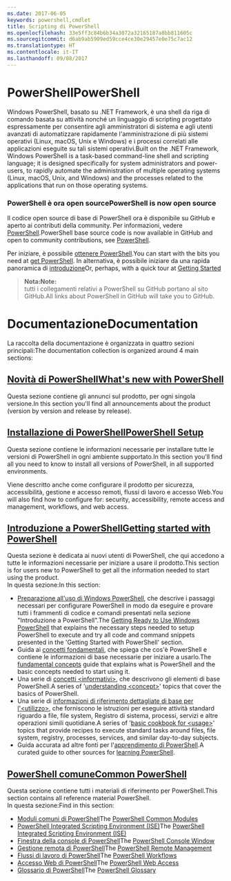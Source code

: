 ```yaml
---
ms.date: 2017-06-05
keywords: powershell,cmdlet
title: Scripting di PowerShell
ms.openlocfilehash: 33e5ff3c84b6b34a3072a32165187a8bb811605c
ms.sourcegitcommit: d6ab9ab5909ed59cce4ce30e29457e0e75c7ac12
ms.translationtype: HT
ms.contentlocale: it-IT
ms.lasthandoff: 09/08/2017
---
```

# <a name="powershell"></a><span data-ttu-id="7cbb3-103">PowerShell</span><span class="sxs-lookup"><span data-stu-id="7cbb3-103">PowerShell</span></span>

<span data-ttu-id="7cbb3-104">Windows PowerShell, basato su .NET Framework, è una shell da riga di comando basata su attività nonché un linguaggio di scripting progettato espressamente per consentire agli amministratori di sistema e agli utenti avanzati di automatizzare rapidamente l'amministrazione di più sistemi operativi (Linux, macOS, Unix e Windows) e i processi correlati alle applicazioni eseguite su tali sistemi operativi.</span><span class="sxs-lookup"><span data-stu-id="7cbb3-104">Built on the .NET Framework, Windows PowerShell is a task-based command-line shell and scripting language; it is designed specifically for system administrators and power-users, to rapidly automate the administration of multiple operating systems (Linux, macOS, Unix, and Windows) and the processes related to the applications that run on those operating systems.</span></span>

### <a name="powershell-is-now-open-source"></a><span data-ttu-id="7cbb3-105">PowerShell è ora open source</span><span class="sxs-lookup"><span data-stu-id="7cbb3-105">PowerShell is now open source</span></span>

<span data-ttu-id="7cbb3-106">Il codice open source di base di PowerShell ora è disponibile su GitHub e aperto ai contributi della community. Per informazioni, vedere [PowerShell](https://github.com/powershell/powershell).</span><span class="sxs-lookup"><span data-stu-id="7cbb3-106">PowerShell base source code is now available in GitHub and open to community contributions, see [PowerShell](https://github.com/powershell/powershell).</span></span>

<span data-ttu-id="7cbb3-107">Per iniziare, è possibile [ottenere PowerShell](https://github.com/PowerShell/PowerShell#get-powershell).</span><span class="sxs-lookup"><span data-stu-id="7cbb3-107">You can start with the bits you need at [get PowerShell](https://github.com/PowerShell/PowerShell#get-powershell).</span></span>
<span data-ttu-id="7cbb3-108">In alternativa, è possibile iniziare da una rapida panoramica di [introduzione](https://github.com/PowerShell/PowerShell/blob/master/docs/learning-powershell)</span><span class="sxs-lookup"><span data-stu-id="7cbb3-108">Or, perhaps, with a quick tour at [Getting Started](https://github.com/PowerShell/PowerShell/blob/master/docs/learning-powershell)</span></span>

> <span data-ttu-id="7cbb3-109">**Nota:**</span><span class="sxs-lookup"><span data-stu-id="7cbb3-109">**Note:**</span></span>  
> <span data-ttu-id="7cbb3-110">tutti i collegamenti relativi a PowerShell su GitHub portano al sito GitHub.</span><span class="sxs-lookup"><span data-stu-id="7cbb3-110">All links about PowerShell in GitHub will take you to GitHub.</span></span>

# <a name="documentation"></a><span data-ttu-id="7cbb3-111">Documentazione</span><span class="sxs-lookup"><span data-stu-id="7cbb3-111">Documentation</span></span>

<span data-ttu-id="7cbb3-112">La raccolta della documentazione è organizzata in quattro sezioni principali:</span><span class="sxs-lookup"><span data-stu-id="7cbb3-112">The documentation collection is organized around 4 main sections:</span></span>

## <a name="whats-new-with-powershellwhats-newwhat-s-new-with-powershellmd"></a>[<span data-ttu-id="7cbb3-113">Novità di PowerShell</span><span class="sxs-lookup"><span data-stu-id="7cbb3-113">What's new with PowerShell</span></span>](whats-new/What-s-New-With-PowerShell.md)
<span data-ttu-id="7cbb3-114">Questa sezione contiene gli annunci sul prodotto, per ogni singola versione.</span><span class="sxs-lookup"><span data-stu-id="7cbb3-114">In this section you'll find all announcements about the product (version by version and release by release).</span></span>

## <a name="powershell-setupsetupsetup-referencemd"></a>[<span data-ttu-id="7cbb3-115">Installazione di PowerShell</span><span class="sxs-lookup"><span data-stu-id="7cbb3-115">PowerShell Setup</span></span>](setup/setup-reference.md)
<span data-ttu-id="7cbb3-116">Questa sezione contiene le informazioni necessarie per installare tutte le versioni di PowerShell in ogni ambiente supportato.</span><span class="sxs-lookup"><span data-stu-id="7cbb3-116">In this section you'll find all you need to know to install all versions of PowerShell, in all supported environments.</span></span>  

<span data-ttu-id="7cbb3-117">Viene descritto anche come configurare il prodotto per sicurezza, accessibilità, gestione e accesso remoti, flussi di lavoro e accesso Web.</span><span class="sxs-lookup"><span data-stu-id="7cbb3-117">You will also find how to configure for: security, accessibility, remote access and management, workflows, and web access.</span></span>

## <a name="getting-started-with-powershellgetting-startedgetting-started-with-windows-powershellmd"></a>[<span data-ttu-id="7cbb3-118">Introduzione a PowerShell</span><span class="sxs-lookup"><span data-stu-id="7cbb3-118">Getting started with PowerShell</span></span>](getting-started/Getting-Started-with-Windows-PowerShell.md)
<span data-ttu-id="7cbb3-119">Questa sezione è dedicata ai nuovi utenti di PowerShell, che qui accedono a tutte le informazioni necessarie per iniziare a usare il prodotto.</span><span class="sxs-lookup"><span data-stu-id="7cbb3-119">This section is for users new to PowerShell to get all the information needed to start using the product.</span></span>  
<span data-ttu-id="7cbb3-120">In questa sezione:</span><span class="sxs-lookup"><span data-stu-id="7cbb3-120">In this section:</span></span>
- <span data-ttu-id="7cbb3-121">[Preparazione all'uso di Windows PowerShell](getting-started/Getting-Ready-to-Use-Windows-PowerShell.md), che descrive i passaggi necessari per configurare PowerShell in modo da eseguire e provare tutti i frammenti di codice e comandi presentati nella sezione "Introduzione a PowerShell".</span><span class="sxs-lookup"><span data-stu-id="7cbb3-121">The [Getting Ready to Use Windows PowerShell](getting-started/Getting-Ready-to-Use-Windows-PowerShell.md) that explains the necessary steps needed to setup PowerShell to execute and try all code and command snippets presented in the 'Getting Started with PowerShell' section.</span></span>
- <span data-ttu-id="7cbb3-122">Guida ai [concetti fondamentali](getting-started/fundamental-concepts.md), che spiega che cos'è PowerShell e contiene le informazioni di base necessarie per iniziare a usarlo.</span><span class="sxs-lookup"><span data-stu-id="7cbb3-122">The [fundamental concepts](getting-started/fundamental-concepts.md) guide that explains what is PowerShell and the basic concepts needed to start using it.</span></span>
- <span data-ttu-id="7cbb3-123">Una serie di [concetti &lt;informativi&gt;](getting-started/understanding-concepts-reference.md), che descrivono gli elementi di base PowerShell.</span><span class="sxs-lookup"><span data-stu-id="7cbb3-123">A series of '[understanding &lt;concept&gt;](getting-started/understanding-concepts-reference.md)' topics that cover the basics of PowerShell.</span></span>
- <span data-ttu-id="7cbb3-124">Una serie di [informazioni di riferimento dettagliate di base per l'&lt;utilizzo&gt;](getting-started/cookbooks/basic-cookbooks-reference.md), che forniscono le istruzioni per eseguire attività standard riguardo a file, file system, Registro di sistema, processi, servizi e altre operazioni simili quotidiane.</span><span class="sxs-lookup"><span data-stu-id="7cbb3-124">A series of '[basic cookbook for &lt;usage&gt;](getting-started/cookbooks/basic-cookbooks-reference.md)' topics that provide recipes to execute standard tasks around files, file system, registry, processes, services, and similar day-to-day subjects.</span></span>
- <span data-ttu-id="7cbb3-125">Guida accurata ad altre fonti per l'[apprendimento di PowerShell](getting-started/more-powershell-learning.md).</span><span class="sxs-lookup"><span data-stu-id="7cbb3-125">A curated guide to other sources for [learning PowerShell](getting-started/more-powershell-learning.md).</span></span>

## <a name="common-powershellcore-powershellcore-powershellmd"></a>[<span data-ttu-id="7cbb3-126">PowerShell comune</span><span class="sxs-lookup"><span data-stu-id="7cbb3-126">Common PowerShell</span></span>](core-powershell/core-powershell.md)
<span data-ttu-id="7cbb3-127">Questa sezione contiene tutti i materiali di riferimento per PowerShell.</span><span class="sxs-lookup"><span data-stu-id="7cbb3-127">This section contains all reference material PowerShell.</span></span>  
<span data-ttu-id="7cbb3-128">In questa sezione:</span><span class="sxs-lookup"><span data-stu-id="7cbb3-128">Find in this section:</span></span>
- <span data-ttu-id="7cbb3-129">[Moduli comuni di PowerShell](core-powershell/core-modules.md)</span><span class="sxs-lookup"><span data-stu-id="7cbb3-129">The [PowerShell Common Modules](core-powershell/core-modules.md)</span></span>
- <span data-ttu-id="7cbb3-130">[PowerShell Integrated Scripting Environment \(ISE\)](core-powershell/ise-guide.md)</span><span class="sxs-lookup"><span data-stu-id="7cbb3-130">The [PowerShell Integrated Scripting Environment \(ISE\)](core-powershell/ise-guide.md)</span></span>
- <span data-ttu-id="7cbb3-131">[Finestra della console di PowerShell](core-powershell/console-guide.md)</span><span class="sxs-lookup"><span data-stu-id="7cbb3-131">The [PowerShell Console Window](core-powershell/console-guide.md)</span></span>
- <span data-ttu-id="7cbb3-132">[Gestione remota di PowerShell](core-powershell/Running-Remote-Commands.md)</span><span class="sxs-lookup"><span data-stu-id="7cbb3-132">The [PowerShell Remote Management](core-powershell/Running-Remote-Commands.md)</span></span>
- <span data-ttu-id="7cbb3-133">[Flussi di lavoro di PowerShell](core-powershell/workflows-guide.md)</span><span class="sxs-lookup"><span data-stu-id="7cbb3-133">The [PowerShell Workflows](core-powershell/workflows-guide.md)</span></span>
- <span data-ttu-id="7cbb3-134">[Accesso Web di PowerShell](core-powershell/web-access.md)</span><span class="sxs-lookup"><span data-stu-id="7cbb3-134">The [PowerShell Web Access](core-powershell/web-access.md)</span></span>
- <span data-ttu-id="7cbb3-135">[Glossario di PowerShell](Windows-PowerShell-Glossary.md)</span><span class="sxs-lookup"><span data-stu-id="7cbb3-135">The [PowerShell Glossary](Windows-PowerShell-Glossary.md)</span></span>

